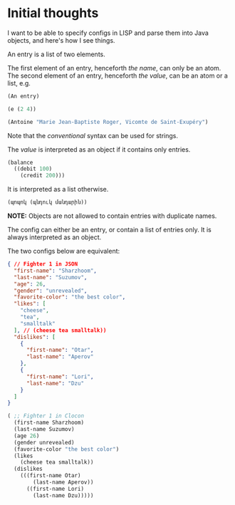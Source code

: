 # Initial thoughts

I want to be able to specify configs in LISP and parse them into Java objects, and here's how I see things.

An entry is a list of two elements.

The first element of an entry, henceforth *the name*,  can only be an atom.
The second element of an entry, henceforth *the value*, can be an atom or a list, e.g.


```scheme
(An entry)

(e (2 4))

(Antoine "Marie Jean-Baptiste Roger, Vicomte de Saint-Exupéry")
```

Note that the *conventional* syntax can be used for strings.

The *value* is interpreted as an object if it contains only entries.

```scheme
(balance
  ((debit 100)
    (credit 200)))
```

It is interpreted as a list otherwise.

```scheme
(պոպոկ (պնդուկ մանդարին))
```

**NOTE:** Objects are not allowed to contain entries with duplicate names.

The config can either be an entry, or contain a list of entries only. It is always interpreted as an object.

The two configs below are equivalent:

```json
{ // Fighter 1 in JSON
  "first-name": "Sharzhoom",
  "last-name": "Suzumov",
  "age": 26,
  "gender": "unrevealed",
  "favorite-color": "the best color",
  "likes": [
    "cheese",
    "tea",
    "smalltalk"
  ], // (cheese tea smalltalk))
  "dislikes": [
    {
      "first-name": "Otar",
      "last-name": "Aperov"
    },
    {
      "first-name": "Lori",
      "last-name": "Dzu"
    }
  ]
}
```

```scheme
( ;; Fighter 1 in Clocon
  (first-name Sharzhoom)
  (last-name Suzumov)
  (age 26)
  (gender unrevealed)
  (favorite-color "the best color")
  (likes
    (cheese tea smalltalk))
  (dislikes
    (((first-name Otar)
        (last-name Aperov))
      ((first-name Lori)
        (last-name Dzu)))))
```
